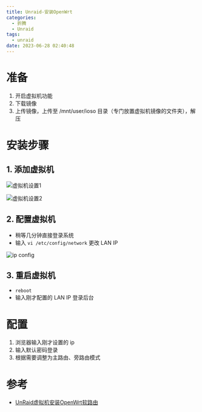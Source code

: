 ```yaml
---
title: Unraid-安装OpenWrt
categories:
  - 折腾
  - Unraid
tags:
  - unraid
date: 2023-06-28 02:40:48
---
```


# 准备

1. 开启虚拟机功能
2. 下载镜像
3. 上传镜像，上传至 /mnt/user/ioso 目录（专门放置虚拟机镜像的文件夹），解压

# 安装步骤

## 1. 添加虚拟机

![虚拟机设置1](https://cdn.myshenle.top/images/202306280146578.png)

![虚拟机设置2](https://cdn.myshenle.top/images/202306280148966.png)



## 2. 配置虚拟机

* 稍等几分钟直接登录系统
* 输入 `vi /etc/config/network` 更改 LAN IP

![ip config](https://cdn.myshenle.top/images/202306280300604.png)



## 3. 重启虚拟机

* `reboot`
* 输入刚才配置的 LAN IP 登录后台



# 配置

1. 浏览器输入刚才设置的 ip
2. 输入默认密码登录
3. 根据需要调整为主路由、旁路由模式



# 参考

* [UnRaid虚拟机安装OpenWrt软路由](https://blog.csdn.net/engineerlzk/article/details/128337964)
